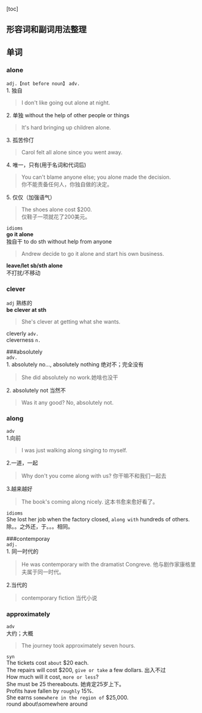 [toc] 
## 形容词和副词用法整理

## 单词
### alone
`adj.【not before noun】` `adv.`  
1\. 独自
> I don't like going out alone at night.  

2\. 单独 without the help of other people or things  
> It's hard bringing up children alone.  

3\. 孤苦伶仃  
> Carol felt all alone since you went away.  

4\. 唯一，只有(用于名词和代词后)  
> You can't blame anyone else; you alone made the decision.  
>你不能责备任何人，你独自做的决定。  

5\. 仅仅（加强语气）
> The shoes alone cost $200.  
>仅鞋子一项就花了200美元。  

`idioms`  
**go it alone**  
独自干 to do sth without help from anyone  
> Andrew decide to go it alone and start his own business.  

**leave/let sb/sth alone**  
不打扰/不移动  

### clever
`adj` 熟练的  
**be clever at sth**  
> She's clever at getting what she wants.  

cleverly `adv.`  
cleverness `n.`  

###absolutely  
`adv.`  
1\. absolutely no..., absolutely nothing 绝对不；完全没有  
> She did absolutely no work.她啥也没干  

2\. absolutely not 当然不  
> Was it any good? No, absolutely not.  

### along
`adv`  
1\.向前
> I was just walking along singing to myself.  

2\.一道，一起
> Why don't you come along with us? 你干嘛不和我们一起去  

3\.越来越好  
> The book's coming along nicely. 这本书愈来愈好看了。  

`idioms`  
She lost her job when the factory closed, `along with` hundreds of others. 除。。之外还，于。。。相同。  

###contemporay  
`adj.`  
1\. 同一时代的  
> He was contemporary with the dramatist Congreve. 他与剧作家康格里夫属于同一时代。  

2\.当代的  
> contemporary fiction 当代小说  

### approximately
`adv`  
大约；大概
> The journey took approximately seven hours.  

`syn`  
The tickets cost `about` $20 each.  
The repairs will cost $200, `give or take` a few dollars.  出入不过  
How much will it cost, `more or less`?  
She must be 25 thereabouts. 她肯定25岁上下。  
Profits have fallen by `roughly` 15%.  
She earns `somewhere in the region of` $25,000.  
round about\somewhere around  






